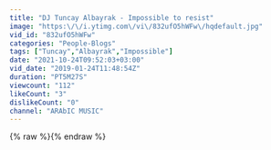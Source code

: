```yaml
---
title: "DJ Tuncay Albayrak - Impossible to resist"
image: "https:\/\/i.ytimg.com\/vi\/832ufO5hWFw\/hqdefault.jpg"
vid_id: "832ufO5hWFw"
categories: "People-Blogs"
tags: ["Tuncay","Albayrak","Impossible"]
date: "2021-10-24T09:52:03+03:00"
vid_date: "2019-01-24T11:48:54Z"
duration: "PT5M27S"
viewcount: "112"
likeCount: "3"
dislikeCount: "0"
channel: "ARAbIC MUSIC"
---
```

{% raw %}{% endraw %}
